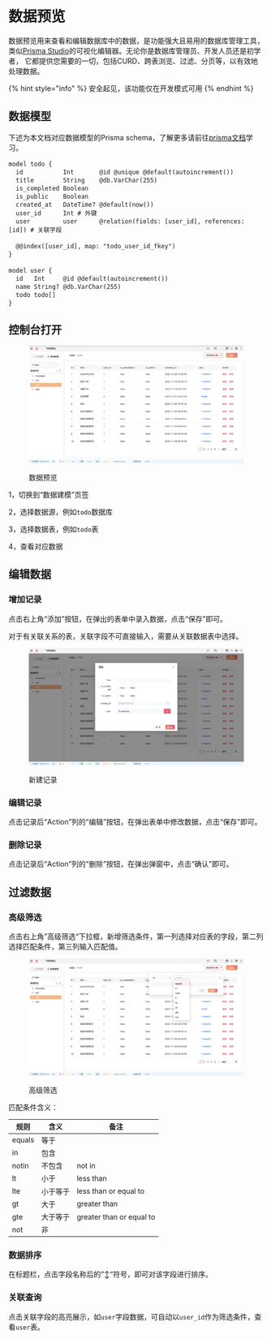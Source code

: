 # 数据预览

数据预览用来查看和编辑数据库中的数据，是功能强大且易用的数据库管理工具，类似[Prisma Studio](https://www.prisma.io/studio)的可视化编辑器。无论你是数据库管理员、开发人员还是初学者， 它都提供您需要的一切，包括CURD、跨表浏览、过滤、分页等，以有效地处理数据。

{% hint style="info" %}
安全起见，该功能仅在开发模式可用
{% endhint %}

## 数据模型

下述为本文档对应数据模型的Prisma schema，了解更多请前往[prisma文档](https://www.prisma.io/docs/concepts/components/prisma-schema)学习。

```
model todo {
  id           Int       @id @unique @default(autoincrement())
  title        String    @db.VarChar(255)
  is_completed Boolean
  is_public    Boolean
  created_at   DateTime? @default(now())
  user_id      Int # 外键
  user         user      @relation(fields: [user_id], references: [id]) # 关联字段

  @@index([user_id], map: "todo_user_id_fkey")
}

model user {
  id   Int     @id @default(autoincrement())
  name String? @db.VarChar(255)
  todo todo[]
}
```

## 控制台打开

<figure><img src="../../../.gitbook/assets/image (1) (2).png" alt=""><figcaption><p>数据预览</p></figcaption></figure>

1，切换到“数据建模”页签

2，选择数据源，例如`todo`数据库

3，选择数据表，例如`todo`表

4，查看对应数据

## 编辑数据

### 增加记录

点击右上角“添加”按钮，在弹出的表单中录入数据，点击“保存”即可。

对于有关联关系的表，关联字段不可直接输入，需要从关联数据表中选择。

<figure><img src="../../../.gitbook/assets/image (22).png" alt=""><figcaption><p>新建记录</p></figcaption></figure>

### 编辑记录

点击记录后“Action”列的“编辑”按钮，在弹出表单中修改数据，点击“保存”即可。

### 删除记录

点击记录后“Action”列的“删除”按钮，在弹出弹窗中，点击“确认”即可。

## 过滤数据

### 高级筛选

点击右上角”高级筛选“下拉框，新增筛选条件，第一列选择对应表的字段，第二列选择匹配条件，第三列输入匹配值。

<figure><img src="../../../.gitbook/assets/image (4).png" alt=""><figcaption><p>高级筛选</p></figcaption></figure>

匹配条件含义：

| 规则     | 含义   | 备注                       |
| ------ | ---- | ------------------------ |
| equals | 等于   |                          |
| in     | 包含   |                          |
| notin  | 不包含  | not in                   |
| lt     | 小于   | less than                |
| lte    | 小于等于 | less than or equal to    |
| gt     | 大于   | greater than             |
| gte    | 大于等于 | greater than or equal to |
| not    | 非    |                          |

### 数据排序

在标题栏，点击字段名称后的”↕“符号，即可对该字段进行排序。

### 关联查询

点击关联字段的高亮展示，如`user`字段数据，可自动以`user_id`作为筛选条件，查看`user`表。




